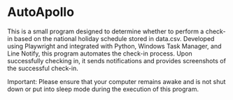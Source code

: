 # AutoApollo

This is a small program designed to determine whether to perform a check-in based on the national holiday schedule stored in data.csv. Developed using Playwright and integrated with Python, Windows Task Manager, and Line Notify, this program automates the check-in process. Upon successfully checking in, it sends notifications and provides screenshots of the successful check-in.

Important: Please ensure that your computer remains awake and is not shut down or put into sleep mode during the execution of this program.
